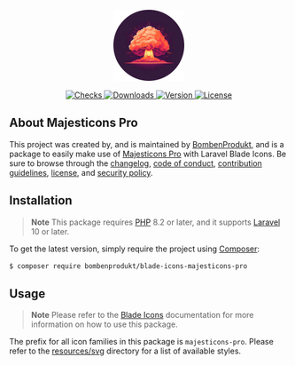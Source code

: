 <p align="center">
    <a href="https://bombenprodukt.com" target="_blank">
        <img src="https://raw.githubusercontent.com/BombenProdukt/assets/main/logo-text.svg" width="128" alt="BombenProdukt Logo" />
    </a>
</p>

<p align="center">
    <a href="https://github.com/BombenProdukt/blade-icons-majesticons-pro/actions">
        <img src="https://badge.sh/github/check-runs/BombenProdukt/blade-icons-majesticons-pro" alt="Checks" />
    </a>
    <a href="https://packagist.org/packages/bombenprodukt/blade-icons-majesticons-pro">
        <img src="https://badge.sh/packagist/downloads/BombenProdukt/blade-icons-majesticons-pro" alt="Downloads" />
    </a>
    <a href="https://packagist.org/packages/bombenprodukt/blade-icons-majesticons-pro">
        <img src="https://badge.sh/packagist/version/BombenProdukt/blade-icons-majesticons-pro" alt="Version" />
    </a>
    <a href="https://packagist.org/packages/bombenprodukt/blade-icons-majesticons-pro">
        <img src="https://badge.sh/packagist/license/BombenProdukt/blade-icons-majesticons-pro" alt="License" />
    </a>
</p>

## About Majesticons Pro

This project was created by, and is maintained by [BombenProdukt](https://github.com/BombenProdukt), and is a package to easily make use of [Majesticons Pro](https://www.majesticons.com/pro/) with Laravel Blade Icons. Be sure to browse through the [changelog](CHANGELOG.md), [code of conduct](.github/CODE_OF_CONDUCT.md), [contribution guidelines](.github/CONTRIBUTING.md), [license](LICENSE), and [security policy](.github/SECURITY.md).

## Installation

> **Note**
> This package requires [PHP](https://www.php.net/) 8.2 or later, and it supports [Laravel](https://laravel.com/) 10 or later.

To get the latest version, simply require the project using [Composer](https://getcomposer.org/):

```bash
$ composer require bombenprodukt/blade-icons-majesticons-pro
```

## Usage

> **Note**
> Please refer to the [Blade Icons](https://github.com/BombenProdukt/blade-icons) documentation for more information on how to use this package.

The prefix for all icon families in this package is `majesticons-pro`. Please refer to the [resources/svg](/resources/svg) directory for a list of available styles.
